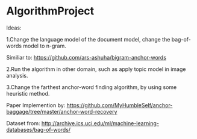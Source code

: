 # AlgorithmProject

Ideas:

1.Change the language model of the document model, change the bag-of-words model to n-gram.

Similiar to:
https://github.com/ars-ashuha/bigram-anchor-words

2.Run the algorithm in other domain, such as apply topic model in image analysis.

3.Change the farthest anchor-word finding algorithm, by using some heuristic method.

Paper Implemention by:
https://github.com/MyHumbleSelf/anchor-baggage/tree/master/anchor-word-recovery

Dataset from:
http://archive.ics.uci.edu/ml/machine-learning-databases/bag-of-words/
